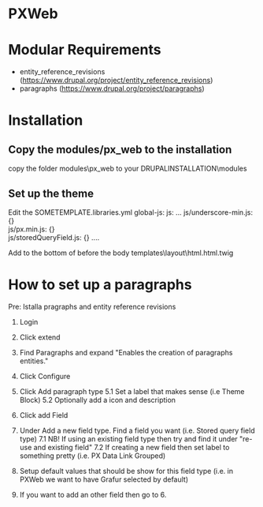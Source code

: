 # PXWeb

# Modular Requirements
- entity_reference_revisions (https://www.drupal.org/project/entity_reference_revisions)
- paragraphs (https://www.drupal.org/project/paragraphs)

# Installation
## Copy the modules/px_web to the installation

copy the folder modules\px_web to your DRUPALINSTALLATION\modules

## Set up the theme

Edit the SOMETEMPLATE.libraries.yml
global-js:
  js:
    ...
    js/underscore-min.js: {}   
    js/px.min.js: {}   
    js/storedQueryField.js: {}
	....
	
Add to the bottom of before the body templates\layout\html.html.twig
<script src="https://hagvarp.hagstova.fo/lib/js/highstock-release/highstock.js"></script>
<script src="https://hagvarp.hagstova.fo/lib/js/highstock-release/modules/exporting.js"></script>

<script src="https://hagvarp.hagstova.fo/lib/js/highmaps-release/modules/map.js"></script>   
<script src="https://hagvarp.hagstova.fo/lib/js/highmaps-release/modules/data.js"></script>
<script src="https://hagvarp.hagstova.fo/lib/js/highmaps-release/modules/exporting.js"></script>

# How to set up a paragraphs
Pre: Istalla pragraphs and entity reference revisions

1. Login
2. Click extend
3. Find Paragraphs and expand "Enables the creation of paragraphs entities."
4. Click Configure
5. Click Add paragraph type
5.1 Set a label that makes sense (i.e Theme Block)
5.2 Optionally add a icon and description
6. Click add Field
7. Under Add a new field type. Find a field you want (i.e. Stored query field type)
7.1 NB! If using an existing field type then try and find it under "re-use and existing field"
7.2 If creating a new field then set label to something pretty (i.e. PX Data Link Grouped)
8. Setup default values that should be show for this field type (i.e. in PXWeb we want to have Grafur selected by default)

9. If you want to add an other field then go to 6.


